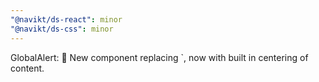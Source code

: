 ```yaml
---
"@navikt/ds-react": minor
"@navikt/ds-css": minor
---
```


GlobalAlert: :tada: New component replacing `<Alert fullWidth>, now with built in centering of content.
